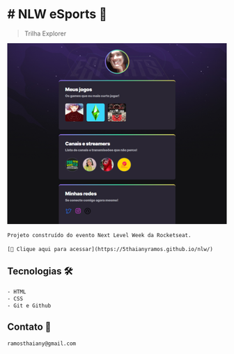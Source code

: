 # # NLW eSports 🚀

 > Trilha Explorer
 
 ![preview](https://github.com/5ThaianyRamos/nlw/blob/master/.github/preview.png?raw=true)

    Projeto construído do evento Next Level Week da Rocketseat.
    
    [🔗 Clique aqui para acessar](https://5thaianyramos.github.io/nlw/)

 
## Tecnologias 🛠️

    - HTML
    - CSS
    - Git e Github

## Contato 📧

    ramosthaiany@gmail.com

